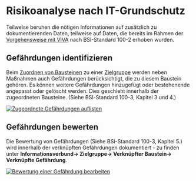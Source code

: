 # Risikoanalyse nach IT-Grundschutz

Teilweise beruhen die nötigen Informationen auf zusätzlich zu dokumentierenden Daten, teilweise auf Daten, die bereits im Rahmen der [Vorgehensweise mit VIVA](./vorgehensweise-mit-viva.md) nach BSI-Standard 100-2 erhoben wurden.

Gefährdungen identifizieren
---------------------------

Beim [Zuordnen von Bausteinen](./vorgehensweise-mit-viva.md#bausteine-zuordnen) zu einer [Zielgruppe](./vorgehensweise-mit-viva.md#zielgruppen-anlegen) werden neben Maßnahmen auch Gefährdungen berücksichtigt, die zu diesem Baustein gehören. Es können weitere Gefährdungen hinzugefügt oder bestehenende angepasst oder gelöscht werden. Dies geschieht innerhalb der zugeordneten Bausteine. (Siehe BSI-Standard 100-3, Kapitel 3 und 4.)

[![Zugeordnete Gefährdungen auflisten](../../assets/images/de/i-doit-pro-add-ons/viva/risikoanalyse/1-vra.png)](../../assets/images/de/i-doit-pro-add-ons/viva/risikoanalyse/1-vra.png)

Gefährdungen bewerten
---------------------

Die Bewertung von Gefährdungen (Siehe BSI-Standard 100-3, Kapitel 5.) wird innerhalb der verknüpften Gefährdungen dokumentiert - zu finden unter **Informationsverbund→ Zielgruppe→ Verknüpfter Baustein→ Verknüpfte Gefährdung**.

[![Bewertung einer Gefährdung bearbeiten](../../assets/images/de/i-doit-pro-add-ons/viva/risikoanalyse/2-vra.png)](../../assets/images/de/i-doit-pro-add-ons/viva/risikoanalyse/2-vra.png)
